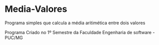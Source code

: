 # Media-Valores
 
 Programa simples que calcula a média aritimética entre dois valores

 Programa Criado no 1º Semestre da Faculdade
 Engenharia de software - PUC/MG
